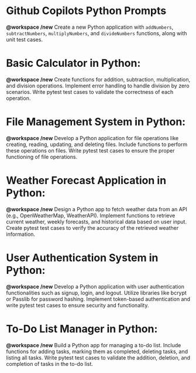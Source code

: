 # Github Copilots Python Prompts 

**@workspace /new** Create a new Python application with `addNumbers`, `subtractNumbers`, `multiplyNumbers`, and `divideNumbers` functions, along with unit test cases.

# Basic Calculator in Python:
**@workspace /new**  Create functions for addition, subtraction, multiplication, and division operations.
Implement error handling to handle division by zero scenarios.
Write pytest test cases to validate the correctness of each operation.

# File Management System in Python:
**@workspace /new** Develop a Python application for file operations like creating, reading, updating, and deleting files.
Include functions to perform these operations on files.
Write pytest test cases to ensure the proper functioning of file operations.

# Weather Forecast Application in Python:
**@workspace /new** Design a Python app to fetch weather data from an API (e.g., OpenWeatherMap, WeatherAPI).
Implement functions to retrieve current weather, weekly forecasts, and historical data based on user input.
Create pytest test cases to verify the accuracy of the retrieved weather information.

# User Authentication System in Python:
**@workspace /new** Develop a Python application with user authentication functionalities such as signup, login, and logout.
Utilize libraries like bcrypt or Passlib for password hashing.
Implement token-based authentication and write pytest test cases to ensure security and functionality.

# To-Do List Manager in Python:
**@workspace /new** Build a Python app for managing a to-do list.
Include functions for adding tasks, marking them as completed, deleting tasks, and listing all tasks.
Write pytest test cases to validate the addition, deletion, and completion of tasks in the to-do list.
